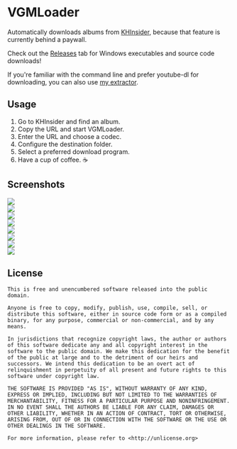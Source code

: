 # VGMLoader

Automatically downloads albums from [KHInsider](https://downloads.khinsider.com/), because that feature is currently behind a paywall.

Check out the [Releases](https://github.com/TheLastZombie/VGMLoader/releases) tab for Windows executables and source code downloads!

If you're familiar with the command line and prefer youtube-dl for downloading, you can also use [my extractor](https://github.com/TheLastZombie/VGMLoader/blob/master/khinsider.py).

## Usage

1. Go to KHInsider and find an album.
2. Copy the URL and start VGMLoader.
3. Enter the URL and choose a codec.
4. Configure the destination folder.
5. Select a preferred download program.
6. Have a cup of coffee. ☕️

## Screenshots

![](https://share.dmca.gripe/78HrAWm1Q8rFdq8v.png)  
![](https://share.dmca.gripe/aTOMfyScYx37fVKt.png)  
![](https://share.dmca.gripe/gdxz1aN57GJNJZUP.png)  
![](https://share.dmca.gripe/hqmANHHeSq4EV69H.png)  
![](https://share.dmca.gripe/kCP38kA2DUucMbrN.png)  
![](https://share.dmca.gripe/sIb2DSo2nir5E3Xb.png)  
![](https://share.dmca.gripe/EuFYUNF9ZUtVzf51.png)  
![](https://share.dmca.gripe/8vvJj61Ni6CQQC9E.png)

## License

```
This is free and unencumbered software released into the public domain.

Anyone is free to copy, modify, publish, use, compile, sell, or
distribute this software, either in source code form or as a compiled
binary, for any purpose, commercial or non-commercial, and by any
means.

In jurisdictions that recognize copyright laws, the author or authors
of this software dedicate any and all copyright interest in the
software to the public domain. We make this dedication for the benefit
of the public at large and to the detriment of our heirs and
successors. We intend this dedication to be an overt act of
relinquishment in perpetuity of all present and future rights to this
software under copyright law.

THE SOFTWARE IS PROVIDED "AS IS", WITHOUT WARRANTY OF ANY KIND,
EXPRESS OR IMPLIED, INCLUDING BUT NOT LIMITED TO THE WARRANTIES OF
MERCHANTABILITY, FITNESS FOR A PARTICULAR PURPOSE AND NONINFRINGEMENT.
IN NO EVENT SHALL THE AUTHORS BE LIABLE FOR ANY CLAIM, DAMAGES OR
OTHER LIABILITY, WHETHER IN AN ACTION OF CONTRACT, TORT OR OTHERWISE,
ARISING FROM, OUT OF OR IN CONNECTION WITH THE SOFTWARE OR THE USE OR
OTHER DEALINGS IN THE SOFTWARE.

For more information, please refer to <http://unlicense.org>
```
